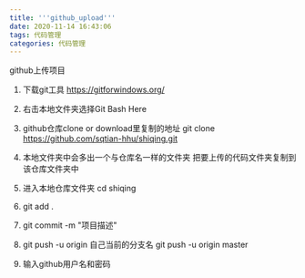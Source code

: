 ```yaml
---
title: '''github_upload'''
date: 2020-11-14 16:43:06
tags: 代码管理
categories: 代码管理
---
```


github上传项目

<!--more-->

1. 下载git工具 
	https://gitforwindows.org/
	
2. 右击本地文件夹选择Git Bash Here
3. github仓库clone or download里复制的地址
	git clone  https://github.com/sqtian-hhu/shiqing.git
4. 本地文件夹中会多出一个与仓库名一样的文件夹
	把要上传的代码文件夹复制到该仓库文件夹中
5. 进入本地仓库文件夹
	cd shiqing
6. git add .
7. git commit  -m  "项目描述"
8. git push -u origin 自己当前的分支名
	git push -u origin master
9. 输入github用户名和密码
